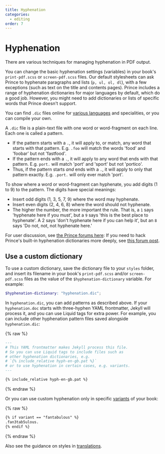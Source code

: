 ```yaml
---
title: Hyphenation
categories:
  - editing
order: 7
---
```


# Hyphenation

There are various techniques for managing hyphenation in PDF output.

You can change the basic hyphenation settings (variables) in your book's `print-pdf.scss` or `screen-pdf.scss` files. Our default stylesheets can ask Prince to hyphenate paragraphs and lists (`p, ul, ol, dl`), with a few exceptions (such as text on the title and contents pages). Prince includes a range of hyphenation dictionaries for major languages by default, which do a good job. However, you might need to add dictionaries or lists of specific words that Prince doesn't support.

You can find `.dic` files online for [various languages](https://www.ctan.org/tex-archive/language/hyph-utf8/tex/generic/hyph-utf8/patterns/txt) and specialities, or you can compile your own.

A `.dic` file is a plain-text file with one word or word-fragment on each line. Each one is called a pattern.

*	If the pattern starts with a `.`, it will apply to, or match, any word that starts with that pattern. E.g. `.foo` will match the words 'food' and 'foobar' but not 'fastfood'.
*	If the pattern ends with a `.`, it will apply to any word that ends with that pattern. E.g. `port.` will match 'port' and 'sport' but not 'portico'.
*	Thus, if the pattern starts *and* ends with a `.`, it will apply to only that pattern exactly. E.g. `.port.` will only ever match 'port'.

To show where a word or word-fragment can hyphenate, you add digits (1 to 9) to the pattern. The digits have special meanings:

*	Insert odd digits (1, 3, 5, 7, 9) where the word may hyphenate.
*	Insert even digits (2, 4, 6, 8) where the word should not hyphenate.
*	The higher the number, the more important the rule. That is, a `1` says 'hyphenate here if you must', but a `9` says 'this is the best place to hyphenate'. A 2 says 'don't hyphenate here if you can help it', but an `8` says 'Do not, not, not hyphenate here.'

For user discussion, see [the Prince forums here](https://www.princexml.com/forum/topic/542/prince-hyphenate-patterns-none-url-patterns-url): If you need to hack Prince's built-in hyphenation dictionaries more deeply, see [this forum post](https://www.princexml.com/forum/topic/1474/prince-and-hyphenation).

## Use a custom dictionary

To use a custom dictionary, save the dictionary file to your `styles` folder, and insert its filename in your book's `print-pdf.scss` and/or `screen-pdf.scss` files as the value of the `$hyphenation-dictionary` variable. For example:

``` scss
$hyphenation-dictionary: "hyphenation.dic";
```

In `hyphenation.dic`, you can add patterns as described above. If your `hyphenation.doc` starts with three-hyphen YAML frontmatter, Jekyll will process it, and you can use Liquid tags for extra power. For example, you can include other hyphenation pattern files saved alongside `hyphenation.dic`:

{% raw %}
``` md
---
# This YAML frontmatter makes Jekyll process this file.
# So you can use Liquid tags to include files such as
# other hyphenation dictionaries, e.g.
# `{% include_relative hyph-en-gb.pat %}`
# or to use hyphenation in certain cases, e.g. variants.
---

{% include_relative hyph-en-gb.pat %}
```
{% endraw %}

Or you can use custom hyphenation only in specific [variants](../setup/variants.html) of your book:

{% raw %}
``` md
{% if variant == "fantabulous" %}
.fan3tab5ulous.
{% endif %}
```
{% endraw %}

Also see the guidance on styles in [translations](../setup/translations.html).
